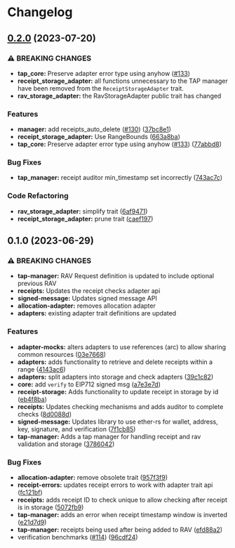 # Changelog

## [0.2.0](https://github.com/semiotic-ai/timeline-aggregation-protocol/compare/tap_core-v0.1.0...tap_core-v0.2.0) (2023-07-20)


### ⚠ BREAKING CHANGES

* **tap_core:** Preserve adapter error type using anyhow ([#133](https://github.com/semiotic-ai/timeline-aggregation-protocol/issues/133))
* **receipt_storage_adapter:** all functions unnecessary to the TAP manager have been removed from the `ReceiptStorageAdapter` trait.
* **rav_storage_adapter:** the RavStorageAdapter public trait has changed

### Features

* **manager:** add receipts_auto_delete ([#130](https://github.com/semiotic-ai/timeline-aggregation-protocol/issues/130)) ([37bc8e1](https://github.com/semiotic-ai/timeline-aggregation-protocol/commit/37bc8e1212fb525e15be465bdc0dba4e5349c025))
* **receipt_storage_adapter:** Use RangeBounds ([663a8ba](https://github.com/semiotic-ai/timeline-aggregation-protocol/commit/663a8ba7f0afb74cc17e4eb58802282771cb0bca))
* **tap_core:** Preserve adapter error type using anyhow ([#133](https://github.com/semiotic-ai/timeline-aggregation-protocol/issues/133)) ([77abbd8](https://github.com/semiotic-ai/timeline-aggregation-protocol/commit/77abbd82d5e0c75cd04b1bce55360a312f036bac))


### Bug Fixes

* **tap_manager:** receipt auditor min_timestamp set incorrectly ([743ac7c](https://github.com/semiotic-ai/timeline-aggregation-protocol/commit/743ac7cd252a3723ad01fbd4a1b54cbaf68267af))


### Code Refactoring

* **rav_storage_adapter:** simplify trait ([6af9471](https://github.com/semiotic-ai/timeline-aggregation-protocol/commit/6af9471bea8aeafd415b4f3e7b92a1eb6bec135b))
* **receipt_storage_adapter:** prune trait ([caef197](https://github.com/semiotic-ai/timeline-aggregation-protocol/commit/caef197261f16187402f69091ffea843e6aef970))

## 0.1.0 (2023-06-29)


### ⚠ BREAKING CHANGES

* **tap-manager:** RAV Request definition is updated to include optional previous RAV
* **receipts:** Updates the receipt checks adapter api
* **signed-message:** Updates signed message API
* **allocation-adapter:** removes allocation adapter
* **adapters:** existing adapter trait definitions are updated

### Features

* **adapter-mocks:** alters adapters to use references (arc) to allow sharing common resources ([03e7668](https://github.com/semiotic-ai/timeline-aggregation-protocol/commit/03e7668e3c59d27e6cfc869a3a35ad1434d18d6d))
* **adapters:** adds functionality to retrieve and delete receipts within a range ([4143ac6](https://github.com/semiotic-ai/timeline-aggregation-protocol/commit/4143ac6293751a0e837709bba43d4fc600911bcc))
* **adapters:** split adapters into storage and check adapters ([39c1c82](https://github.com/semiotic-ai/timeline-aggregation-protocol/commit/39c1c827447aceb938ad03643bb7bf08ff330cae))
* **core:** add `verify` to EIP712 signed msg ([a7e3e7d](https://github.com/semiotic-ai/timeline-aggregation-protocol/commit/a7e3e7d18044dbe6937cf725376167171fb177b1))
* **receipt-storage:** Adds functionality to update receipt in storage by id ([eb4f8ba](https://github.com/semiotic-ai/timeline-aggregation-protocol/commit/eb4f8bae233406b6c5d25def4de1d628d7860b1e))
* **receipts:** Updates checking mechanisms and adds auditor to complete checks ([8d0088d](https://github.com/semiotic-ai/timeline-aggregation-protocol/commit/8d0088d6fbc83416737cf33c3e305412741c8ec8))
* **signed-message:** Updates library to use ether-rs for wallet, address, key, signature, and verification ([7f1cb85](https://github.com/semiotic-ai/timeline-aggregation-protocol/commit/7f1cb8586e7577221008588cacd5cc6ad47d1c83))
* **tap-manager:** Adds a tap manager for handling receipt and rav validation and storage ([3786042](https://github.com/semiotic-ai/timeline-aggregation-protocol/commit/378604263a91d3abd9fdad1dd978f1ba715f7aca))


### Bug Fixes

* **allocation-adapter:** remove obsolete trait ([957f3f9](https://github.com/semiotic-ai/timeline-aggregation-protocol/commit/957f3f99efa8b5ebe7f61024f96905b0448c4bed))
* **receipt-errors:** updates receipt errors to work with adapter trait api ([fc121bf](https://github.com/semiotic-ai/timeline-aggregation-protocol/commit/fc121bf21bee2b8bdf0d1db026e97afb2844d75b))
* **receipts:** adds receipt ID to check unique to allow checking after receipt is in storage ([5072fb9](https://github.com/semiotic-ai/timeline-aggregation-protocol/commit/5072fb9ba614d58bcc712778deb451eaefbc993f))
* **tap-manager:** adds an error when receipt timestamp window is inverted ([e21d7d9](https://github.com/semiotic-ai/timeline-aggregation-protocol/commit/e21d7d941b8b298bdda5dc8143b3163f65ca1e85))
* **tap-manager:** receipts being used after being added to RAV ([efd88a2](https://github.com/semiotic-ai/timeline-aggregation-protocol/commit/efd88a214a3737b7bb201cabaf4037284ec5d547))
* verification benchmarks ([#114](https://github.com/semiotic-ai/timeline-aggregation-protocol/issues/114)) ([96cdf24](https://github.com/semiotic-ai/timeline-aggregation-protocol/commit/96cdf24db98a715cec654ff77de1837ba36f81a4))

